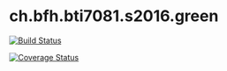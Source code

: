 # ch.bfh.bti7081.s2016.green
[![Build Status](https://travis-ci.org/janscheidegger/ch.bfh.bti7081.s2016.green.svg?branch=master)](https://travis-ci.org/janscheidegger/ch.bfh.bti7081.s2016.green)

[![Coverage Status](https://coveralls.io/repos/github/janscheidegger/ch.bfh.bti7081.s2016.green/badge.svg?branch=master)](https://coveralls.io/github/janscheidegger/ch.bfh.bti7081.s2016.green?branch=master)

